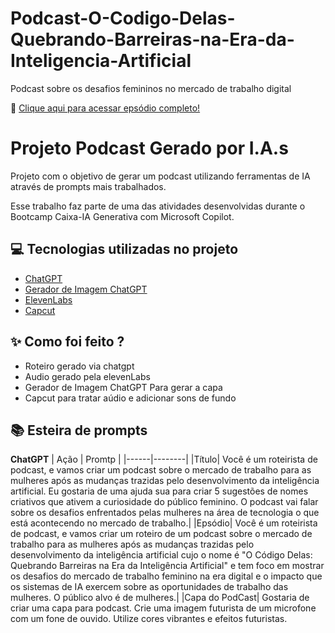 # Podcast-O-Codigo-Delas-Quebrando-Barreiras-na-Era-da-Inteligencia-Artificial
Podcast sobre os desafios femininos no mercado de trabalho digital

📕 [Clique aqui para acessar epsódio completo!](https://github.com/UmbelinaMoura/E-book_De_Dentro_Para_Fora/blob/e7222fc7330b8f9fb163480e34eada35bc5fe088/PROJETO%20E-BOOK%20BOOTCAMP%20REVISADO.pdf)


# Projeto Podcast Gerado por I.A.s

Projeto com o objetivo de gerar um podcast utilizando ferramentas de IA através de prompts mais trabalhados.

Esse trabalho faz parte de uma das atividades desenvolvidas durante o Bootcamp Caixa-IA Generativa com Microsoft Copilot.

## 💻 Tecnologias utilizadas no projeto

- [ChatGPT](https://chat.openai.com/) 
- [Gerador de Imagem ChatGPT](https://chatgpt.com/g/g-pmuQfob8d-image-generator)
- [ElevenLabs](https://beta.elevenlabs.io/)
- [Capcut](https://www.capcut.com/pt-br/)

## ✨ Como foi feito ?

- Roteiro gerado via chatgpt
- Audio gerado pela elevenLabs
- Gerador de Imagem ChatGPT Para gerar a capa
- Capcut para tratar aúdio e adicionar sons de fundo


## 📚 Esteira de prompts

**ChatGPT**
| Ação | Promtp |
|------|--------|
|Título| Você é um roteirista de podcast, e vamos criar um podcast sobre o mercado de trabalho para as mulheres após as mudanças trazidas pelo desenvolvimento da inteligência artificial. Eu gostaria de uma ajuda sua para criar 5 sugestões de nomes criativos que ativem a curiosidade do público feminino. O podcast vai falar sobre os desafios enfrentados pelas mulheres na área de tecnologia o que está acontecendo no mercado de trabalho.| 
|Epsódio| Você é um roteirista de podcast, e vamos criar um roteiro de um podcast sobre o mercado de trabalho para as mulheres após as mudanças trazidas pelo desenvolvimento da inteligência artificial cujo o nome é "O Código Delas: Quebrando Barreiras na Era da Inteligência Artificial" e tem foco em mostrar os desafios do mercado de trabalho feminino na era digital e o impacto que os sistemas de IA exercem sobre as oportunidades de trabalho das mulheres. O público alvo é de mulheres.| 
|Capa do PodCast| Gostaria de criar uma capa para podcast. Crie uma imagem futurista de um microfone com um fone de ouvido. Utilize cores vibrantes e efeitos futuristas.
